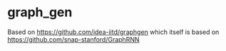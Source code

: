 # graph_gen
Based on https://github.com/idea-iitd/graphgen which itself is based on https://github.com/snap-stanford/GraphRNN
